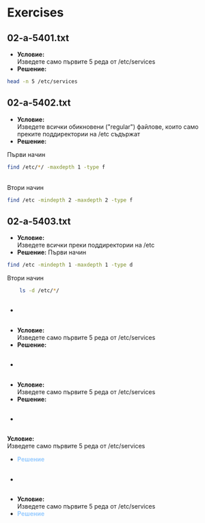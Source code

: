 # Exercises
## 02-a-5401.txt
- **Условие:**<br/>
Изведете само първите 5 реда от /etc/services
- **Решение:**
```bash
head -n 5 /etc/services
```
## 02-a-5402.txt
- **Условие:**<br/>
Изведете всички обикновени ("regular") файлове, които само преките поддиректории на /etc съдържат
- **Решение:**
  

Първи начин

```bash
find /etc/*/ -maxdepth 1 -type f
```
<br/>
Втори начин
<br/>

```bash
find /etc -mindepth 2 -maxdepth 2 -type f
```

## 02-a-5403.txt
- **Условие:**<br/>
Изведете всички преки поддиректории на /etc
- **Решение:**
Първи начин

```bash
find /etc -mindepth 1 -maxdepth 1 -type d
```
Втори начин

```bash
    ls -d /etc/*/
```
- ## 
- **Условие:**<br/>
Изведете само първите 5 реда от /etc/services
- **Решение:**
- ##
- **Условие:**<br/>
Изведете само първите 5 реда от /etc/services
- **Решение:**
- ##
**Условие:**<br/>
Изведете само първите 5 реда от /etc/services
- <span style ="color:#99ccff"> **Решение**</span>
- ##
- **Условие:**<br/>
Изведете само първите 5 реда от /etc/services
- <span style ="color:#99ccff"> **Решение**</span>
